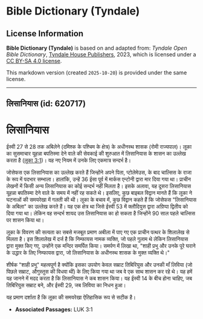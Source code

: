 # Bible Dictionary (Tyndale)

## License Information

**Bible Dictionary (Tyndale)** is based on and adapted from: _Tyndale Open Bible Dictionary_, [Tyndale House Publishers](https://tyndaleopenresources.com/), 2023, which is licensed under a [CC BY-SA 4.0 license](https://creativecommons.org/licenses/by-sa/4.0/legalcode.en).

This markdown version (created `2025-10-20`) is provided under the same license.



--------------------------------

## लिसानियास (id: 620717)

लिसानियास
=========

ईस्वी 27 से 28 तक अबिलेने (दमिश्क के पश्चिम के क्षेत्र) के अधीनस्थ शासक (रोमी राज्यपाल)। लूका का सुसमाचार यूहन्ना बपतिस्मा देने वाले की सेवकाई की शुरुआत में लिसानियास के शासन का उल्लेख करता है ([लूका 3:1](https://ref.ly/Luke3:1))। यह नए नियम में उनके लिए एकमात्र सन्दर्भ है।

जोसेफस एक लिसानियास का उल्लेख करते हैं जिन्होंने अपने पिता, प्टोलेमेउस, के बाद चाल्सिस के राजा के रूप में पदभार सम्भाला। हालांकि, उन्हें 36 ईसा पूर्व में मार्कस एन्टोनी द्वारा मार दिया गया था। प्राचीन लेखनों में किसी अन्य लिसानियास का कोई सन्दर्भ नहीं मिलता है। इसके अलावा, यह दूसरा लिसानियास यूहन्ना बपतिस्मा देने वाले के समय में नहीं रह सकते थे। इसलिए, कुछ बाइबल विद्वान मानते हैं कि लूका ने घटनाओं की समयरेखा में गलती की थी। लूका के बचाव में, कुछ विद्वान कहते हैं कि जोसेफस "लिसानियास के अबिला" का उल्लेख करते हैं। यह एक क्षेत्र था जिसे ईस्वी 53 में क्लौदियुस द्वारा अग्रिप्पा द्वितीय को दिया गया था। लेकिन वह सन्दर्भ शायद उस लिसानियास का हो सकता है जिन्होंने 90 साल पहले चाल्सिस पर शासन किया था।

लूका के विवरण की सत्यता का सबसे मजबूत प्रमाण अबीला में पाए गए एक प्राचीन पत्थर के शिलालेख से मिलता है। इस शिलालेख में दर्ज है कि निम्फायस नामक व्यक्ति, जो पहले गुलाम थे लेकिन लिसानियास द्वारा मुक्त किए गए, उन्होंने एक मन्दिर समर्पित किया। समर्पण में लिखा था, "शाही प्रभु और उनके पूरे घराने के उद्धार के लिए निम्फायस द्वारा, जो लिसानियास के अधीनस्थ शासक के मुक्त व्यक्ति थे।"

शीर्षक "शाही प्रभु" महत्वपूर्ण है क्योंकि इसका उपयोग केवल सम्राट तिबिरियुस और उनकी माँ लिविया (जो पिछले सम्राट, औगुस्तुस की विधवा थीं) के लिए किया गया था जब वे एक साथ शासन कर रहे थे। यह हमें यह जानने में मदद करता है कि लिसानियास ने कब शासन किया। यह ईस्वी 14 के बीच होना चाहिए, जब तिबिरियुस सम्राट बने, और ईस्वी 29, जब लिविया का निधन हुआ।

यह प्रमाण दर्शाता है कि लूका की समयरेखा ऐतिहासिक रूप से सटीक है।

* **Associated Passages:** LUK 3:1

